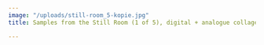 ```yaml
---
image: "/uploads/still-room_5-kopie.jpg"
title: Samples from the Still Room (1 of 5), digital + analogue collage on paper

---
```

